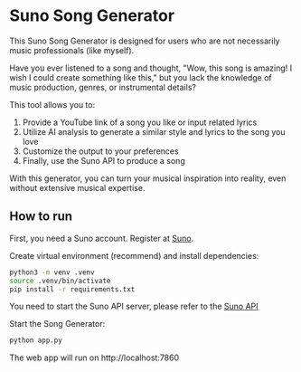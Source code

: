 # Suno Song Generator

This Suno Song Generator is designed for users who are not necessarily music professionals (like myself). 

Have you ever listened to a song and thought, "Wow, this song is amazing! I wish I could create something like this," but you lack the knowledge of music production, genres, or instrumental details?

This tool allows you to:
1. Provide a YouTube link of a song you like or input related lyrics
2. Utilize AI analysis to generate a similar style and lyrics to the song you love
3. Customize the output to your preferences
4. Finally, use the Suno API to produce a song

With this generator, you can turn your musical inspiration into reality, even without extensive musical expertise.


## How to run

First, you need a Suno account. Register at [Suno](https://suno.ai/).


Create virtual environment (recommend) and install dependencies:

```bash
python3 -m venv .venv
source .venv/bin/activate
pip install -r requirements.txt
```

You need to start the Suno API server, please refer to the [Suno API](https://github.com/suno-ai/suno-public/tree/main/docs/api)

Start the Song Generator:

```bash
python app.py
```

The web app will run on http://localhost:7860
